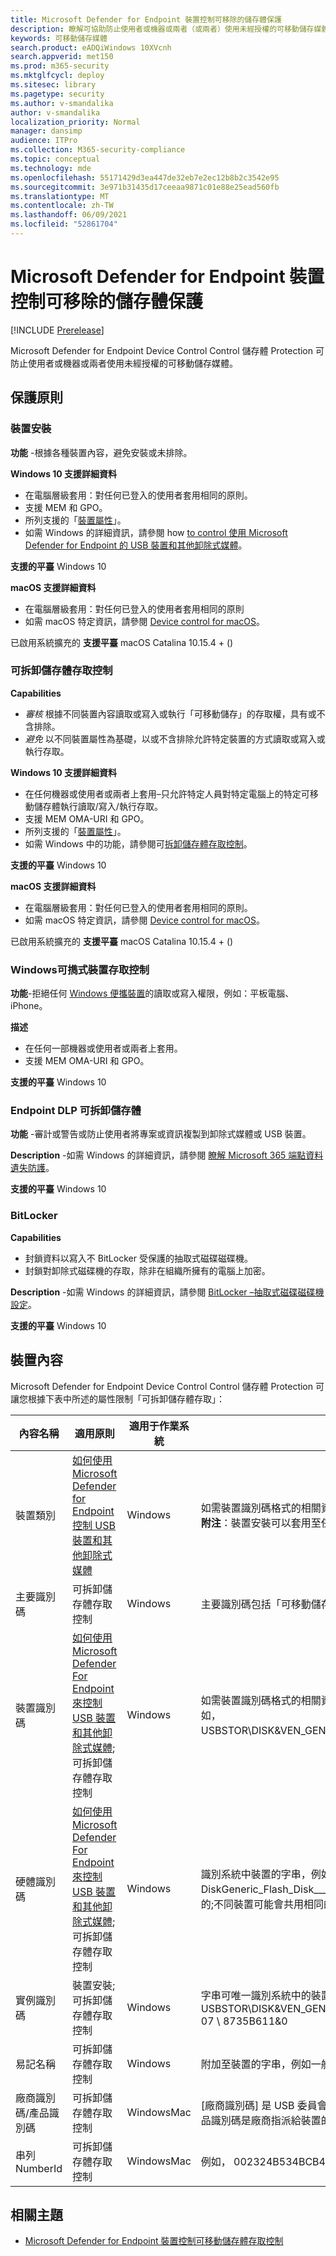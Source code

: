 ```yaml
---
title: Microsoft Defender for Endpoint 裝置控制可移除的儲存體保護
description: 瞭解可協助防止使用者或機器或兩者（或兩者）使用未經授權的可移動儲存媒體的功能
keywords: 可移動儲存媒體
search.product: eADQiWindows 10XVcnh
search.appverid: met150
ms.prod: m365-security
ms.mktglfcycl: deploy
ms.sitesec: library
ms.pagetype: security
ms.author: v-smandalika
author: v-smandalika
localization_priority: Normal
manager: dansimp
audience: ITPro
ms.collection: M365-security-compliance
ms.topic: conceptual
ms.technology: mde
ms.openlocfilehash: 55171429d3ea447de32eb7e2ec12b8b2c3542e95
ms.sourcegitcommit: 3e971b31435d17ceeaa9871c01e88e25ead560fb
ms.translationtype: MT
ms.contentlocale: zh-TW
ms.lasthandoff: 06/09/2021
ms.locfileid: "52861704"
---
```

# <a name="microsoft-defender-for-endpoint-device-control-removable-storage-protection"></a>Microsoft Defender for Endpoint 裝置控制可移除的儲存體保護

[!INCLUDE [Prerelease](../includes/prerelease.md)]

Microsoft Defender for Endpoint Device Control Control 儲存體 Protection 可防止使用者或機器或兩者使用未經授權的可移動儲存媒體。

## <a name="protection-policies"></a>保護原則

### <a name="device-installation"></a>裝置安裝

**功能** -根據各種裝置內容，避免安裝或未排除。

**Windows 10 支援詳細資料**
- 在電腦層級套用：對任何已登入的使用者套用相同的原則。
- 支援 MEM 和 GPO。
- 所列支援的「[裝置屬性](#device-properties)」。
- 如需 Windows 的詳細資訊，請參閱 how [to control 使用 Microsoft Defender for Endpoint 的 USB 裝置和其他卸除式媒體](control-usb-devices-using-intune.md)。

**支援的平臺** Windows 10

**macOS 支援詳細資料**
- 在電腦層級套用：對任何已登入的使用者套用相同的原則
- 如需 macOS 特定資訊，請參閱 [Device control for macOS](mac-device-control-overview.md)。
 
已啟用系統擴充的 **支援平臺** macOS Catalina 10.15.4 + () 

### <a name="removable-storage-access-control"></a>可拆卸儲存體存取控制

**Capabilities**
- *審核* 根據不同裝置內容讀取或寫入或執行「可移動儲存」的存取權，具有或不含排除。
- *避免* 以不同裝置屬性為基礎，以或不含排除允許特定裝置的方式讀取或寫入或執行存取。

**Windows 10 支援詳細資料**
- 在任何機器或使用者或兩者上套用–只允許特定人員對特定電腦上的特定可移動儲存體執行讀取/寫入/執行存取。
- 支援 MEM OMA-URI 和 GPO。
- 所列支援的「[裝置屬性](#device-properties)」。
- 如需 Windows 中的功能，請參閱可[拆卸儲存體存取控制](device-control-removable-storage-access-control.md)。

**支援的平臺** Windows 10

**macOS 支援詳細資料**
- 在電腦層級套用：對任何已登入的使用者套用相同的原則。
- 如需 macOS 特定資訊，請參閱 [Device control for macOS](mac-device-control-overview.md)。
 
已啟用系統擴充的 **支援平臺** macOS Catalina 10.15.4 + () 

### <a name="windows-portable-device-access-control"></a>Windows可擕式裝置存取控制

**功能**-拒絕任何 [Windows 便攜裝置](/windows-hardware/drivers/portable/)的讀取或寫入權限，例如：平板電腦、iPhone。

**描述**
- 在任何一部機器或使用者或兩者上套用。
- 支援 MEM OMA-URI 和 GPO。

**支援的平臺** Windows 10

### <a name="endpoint-dlp-removable-storage"></a>Endpoint DLP 可拆卸儲存體

**功能** -審計或警告或防止使用者將專案或資訊複製到卸除式媒體或 USB 裝置。

**Description** -如需 Windows 的詳細資訊，請參閱 [瞭解 Microsoft 365 端點資料遺失防護](../../compliance/endpoint-dlp-learn-about.md)。

**支援的平臺** Windows 10

### <a name="bitlocker"></a>BitLocker 

**Capabilities**
- 封鎖資料以寫入不 BitLocker 受保護的抽取式磁碟磁碟機。
- 封鎖對卸除式磁碟機的存取，除非在組織所擁有的電腦上加密。
 
**Description** -如需 Windows 的詳細資訊，請參閱 [BitLocker –抽取式磁碟磁碟機設定](/mem/intune/protect/endpoint-security-disk-encryption-profile-settings)。

**支援的平臺** Windows 10

## <a name="device-properties"></a>裝置內容

Microsoft Defender for Endpoint Device Control Control 儲存體 Protection 可讓您根據下表中所述的屬性限制「可拆卸儲存體存取」：


|內容名稱  |適用原則  |適用于作業系統  |描述  |
|---------|---------|---------|---------|
|裝置類別    |     [如何使用 Microsoft Defender for Endpoint 控制 USB 裝置和其他卸除式媒體](control-usb-devices-using-intune.md)     |   Windows      |  如需裝置識別碼格式的相關資訊，請參閱 [device setup class](/windows-hardware/drivers/install/system-defined-device-setup-classes-available-to-vendors)。 **附注**：裝置安裝可以套用至任何裝置，而不只是可移動儲存裝置。       |
|主要識別碼   |     可拆卸儲存體存取控制    |   Windows      |      主要識別碼包括「可移動儲存」和「CD/DVD」。   |
|裝置識別碼     |  [如何使用 Microsoft Defender For Endpoint 來控制 USB 裝置和其他卸除式媒體](control-usb-devices-using-intune.md);可拆卸儲存體存取控制       |      Windows   |    如需裝置識別碼格式的相關資訊，請參閱 [標準的 USB 識別碼](/windows-hardware/drivers/install/standard-usb-identifiers)，例如，USBSTOR\DISK&VEN_GENERIC&PROD_FLASH_DISK&REV_8。      |
|硬體識別碼     |     [如何使用 Microsoft Defender For Endpoint 來控制 USB 裝置和其他卸除式媒體](control-usb-devices-using-intune.md);可拆卸儲存體存取控制    |     Windows    |    識別系統中裝置的字串，例如，USBSTOR \ DiskGeneric_Flash_Disk______8 07; **附注**：硬體識別碼不是唯一的;不同裝置可能會共用相同的值。|
|實例識別碼    | 裝置安裝;可拆卸儲存體存取控制     |     Windows    |   字串可唯一識別系統中的裝置，例如，USBSTOR\DISK&VEN_GENERIC&PROD_FLASH_DISK&REV_8 07 \ 8735B611&0      |
|易記名稱     |     可拆卸儲存體存取控制    |   Windows      |    附加至裝置的字串，例如一般快閃磁片 USB 裝置     |
|廠商識別碼/產品識別碼     |  可拆卸儲存體存取控制       |   WindowsMac      |     [廠商識別碼] 是 USB 委員會指派給廠商的四位數廠商程式碼。 產品識別碼是廠商指派給裝置的四位數產品碼;支援萬用字元。    |
|串列 NumberId     |     可拆卸儲存體存取控制    |      WindowsMac   |     例如， <SerialNumberId>002324B534BCB431B000058A</SerialNumberId>    |

## <a name="related-topic"></a>相關主題

- [Microsoft Defender for Endpoint 裝置控制可移動儲存體存取控制](device-control-removable-storage-access-control.md)

